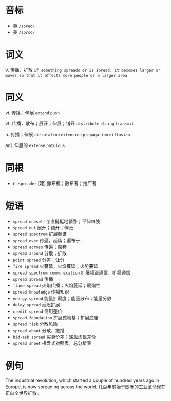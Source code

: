 # 音标

- 英 `/spred/`
- 美 `/sprɛd/`

# 词义

v. 传播，扩散
`if something spreads or is spread, it becomes larger or moves so that it affects more people or a larger area`

# 同义

vi. 传播；伸展
`extend` `push`

vt. 传播，散布；展开；伸展；铺开
`distribute` `string` `transmit`

n. 传播；伸展
`circulation` `extension` `propagation` `diffusion`

adj. 伸展的
`extense` `patulous`

# 同根

- n. `spreader` [建] 撒布机；散布者；推广者

# 短语

- `spread oneself` ◎直挺挺地躺卧；平伸四肢
- `spread out` 展开；铺开；伸张
- `spread spectrum` 扩展频谱
- `spread over` 传遍，延续；遍布于…
- `spread across` 传遍；席卷
- `spread around` 分散；扩散
- `point spread` 分差；让分
- `fire spread` 火蔓延，火焰蔓延；火势蔓延
- `spread spectrum communication` 扩展频谱通信，扩频通信
- `spread abroad` 传播
- `flame spread` 火焰传播；火焰蔓延；展焰性
- `spread knowledge` 传播知识
- `energy spread` 能量扩展度；能量散布；能量分散
- `delay spread` 延迟扩展
- `credit spread` 信用差价
- `spread foundation` 扩展式地基；扩展底座
- `spread risk` 分散风险
- `spread about` 分散，撒播
- `bid-ask spread` 买卖价差；递盘虚盘差价
- `spread sheet` 棋盘式对照表，总分析表

# 例句

The industrial revolution, which started a couple of hundred years ago in Europe, is now spreading across the world.
几百年前始于欧洲的工业革命现在正向全世界扩散。


